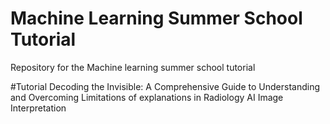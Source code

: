 # Machine Learning Summer School Tutorial
Repository for the Machine learning summer school tutorial 

#Tutorial 
Decoding the Invisible: A Comprehensive Guide to Understanding and Overcoming Limitations of explanations in Radiology AI Image Interpretation
